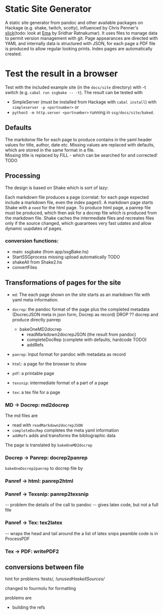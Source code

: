 # Static Site Generator
A static site generator from pandoc and other available packages on Hackage (e.g. shake, twitch, scotty), influenced by Chris Penner's [slick](https://github.com/ChrisPenner/slick#readme)(todo: look at [Ema](https://github.com/srid/ema) by  Sridhar Ratnakumar). It uses files to manage data to permit version management with git. Page appearances are directed with YAML and internally data is structured with JSON, for each page a PDF file is produced to allow regular looking prints. Index pages are automatically created.


# Test the result in a browser
Test with the included example site (in the `docs/site` directory) with -t switch (e.g. `cabal run ssgbake -- -t`). The result can be tested with 
- SimpleServer (must be installed from Hackage with `cabal install`) with `simpleserver -p <portnumber>` or 
- `python3 -m http.server <portnumber>`
 running in `ssg/docs/site/baked`.

## Defaults
The markdonw file for each page to produce contains in the yaml header values for title, author, date etc. Missing values are replaced with defaults, which are stored in the same format in a file.  
    Missing title is replaced by FILL - which can be searched for and corrected!
TODO

## Processing 
The design is based on Shake which is sort of lazy:

Each markdown file produces a page (correlat: for each page expected include a markdown file, even the index pages!). A markdown page starts Shake with a `need` for the html page. 
To produce html page, a panrep file must be produced, which then ask for a docrep file which is produced from the markdown file. Shake caches the intermediate files and recreates files only if the source changed, which guarantees very fast udates and allow dynamic uupdates of pages. 

### conversion functions:
- main: ssgbake (from app/ssgBake.hs)
- StartSSGprocess
    missing upload automatically TODO 
- shakeAll from Shake2.hs
- convertFiles

## Transformations of pages for the site
- `md`: The each page shown on the site starts as an markdown file with yaml meta information. 
- `docrep`: the pandoc format of the page plus the completed metadata (DocrecJSON meta in json form, Docrep as record)
        DROP ?? docrep and produce directly panrep
    - bakeOneMD2docrep
        - readMarkdown2docrepJSON (the result from pandoc)
        - completeDocRep (complete with defaults, hardcode TODO)
        - addRefs

- `panrep`: Input format for pandoc with metadata as record
- `html`: a page for the browser to show
- `pdf`: a printable page
- `texsnip`: intermediate format of a part of a page
- `tex`: a tex file for a page

### MD -> Docrep: md2docrep
The md files are 
- read with `readMarkdown2docrepJSON`
- `completeDocRep` completes the meta yaml information 
- `addRefs` adds and transforms the bibliographic data 

The page is translated by `bakeOneMD2docrep`

### Docrep -> Panrep: docrep2panrep

`bakeOneDocrep2panrep` to docrep file by 
### Panref -> html: panrep2html

### Panref -> Texsnip: panrep2texsnip
-- problem the details of the call to pandoc 
-- gives latex code, but not a full file

### Panref -> Tex: tex2latex
-- wraps the head and tail around the a list of latex snips
peamble code is in ProcessPDF 

### Tex -> PDF: writePDF2


## conversions between file

hint for problems !tests/*, !unusedHaskellSources/*

changed to fourmolu for formatting

problems are 
- building the refs 